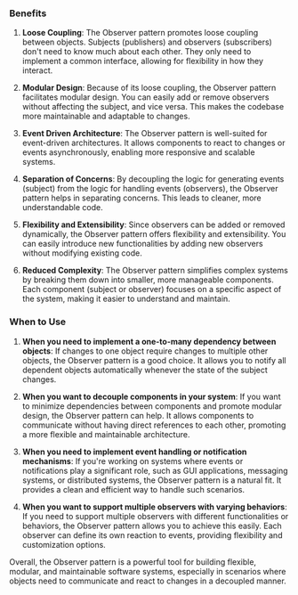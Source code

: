 ### Benefits

1. **Loose Coupling**: The Observer pattern promotes loose coupling between objects. Subjects (publishers) and observers (subscribers) don't need to know much about each other. They only need to implement a common interface, allowing for flexibility in how they interact.

2. **Modular Design**: Because of its loose coupling, the Observer pattern facilitates modular design. You can easily add or remove observers without affecting the subject, and vice versa. This makes the codebase more maintainable and adaptable to changes.

3. **Event Driven Architecture**: The Observer pattern is well-suited for event-driven architectures. It allows components to react to changes or events asynchronously, enabling more responsive and scalable systems.

4. **Separation of Concerns**: By decoupling the logic for generating events (subject) from the logic for handling events (observers), the Observer pattern helps in separating concerns. This leads to cleaner, more understandable code.

5. **Flexibility and Extensibility**: Since observers can be added or removed dynamically, the Observer pattern offers flexibility and extensibility. You can easily introduce new functionalities by adding new observers without modifying existing code.

6. **Reduced Complexity**: The Observer pattern simplifies complex systems by breaking them down into smaller, more manageable components. Each component (subject or observer) focuses on a specific aspect of the system, making it easier to understand and maintain.

### When to Use

1. **When you need to implement a one-to-many dependency between objects**: If changes to one object require changes to multiple other objects, the Observer pattern is a good choice. It allows you to notify all dependent objects automatically whenever the state of the subject changes.

2. **When you want to decouple components in your system**: If you want to minimize dependencies between components and promote modular design, the Observer pattern can help. It allows components to communicate without having direct references to each other, promoting a more flexible and maintainable architecture.

3. **When you need to implement event handling or notification mechanisms**: If you're working on systems where events or notifications play a significant role, such as GUI applications, messaging systems, or distributed systems, the Observer pattern is a natural fit. It provides a clean and efficient way to handle such scenarios.

4. **When you want to support multiple observers with varying behaviors**: If you need to support multiple observers with different functionalities or behaviors, the Observer pattern allows you to achieve this easily. Each observer can define its own reaction to events, providing flexibility and customization options.

Overall, the Observer pattern is a powerful tool for building flexible, modular, and maintainable software systems, especially in scenarios where objects need to communicate and react to changes in a decoupled manner.

